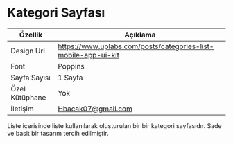 # Kategori Sayfası

| Özellik        | Açıklama                                                       |
| -------------- | -------------------------------------------------------------- |
| Design Url     | https://www.uplabs.com/posts/categories-list-mobile-app-ui-kit |
| Font           | Poppins                                                        |
| Sayfa Sayısı   | 1 Sayfa                                                        |
| Özel Kütüphane | Yok                                                            |
| İletişim       | Hbacak07@gmail.com                                             |

Liste içerisinde liste kullanılarak oluşturulan bir bir kategori sayfasıdır. Sade ve basit bir tasarım tercih edilmiştir.
